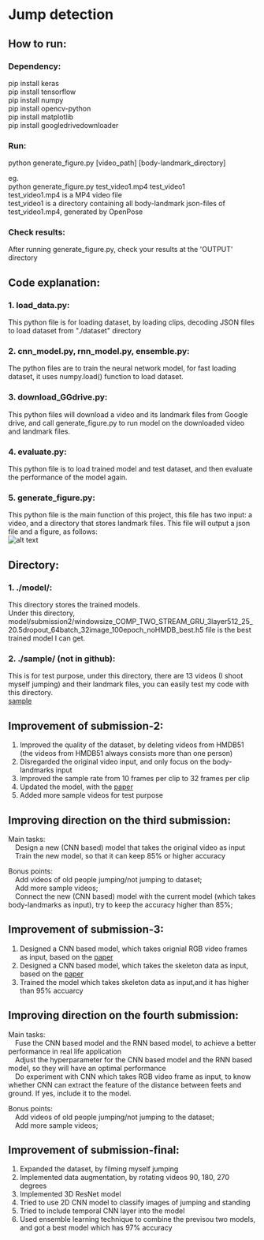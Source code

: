# Jump detection
## How to run:
### Dependency:
pip install keras  
pip install tensorflow  
pip install numpy  
pip install opencv-python  
pip install matplotlib  
pip install googledrivedownloader  

### Run:
python generate_figure.py  [video_path]  [body-landmark_directory]  

eg.  
python generate_figure.py  test_video1.mp4  test_video1  
test_video1.mp4 is a MP4 video file  
test_video1 is a directory containing all body-landmark json-files of test_video1.mp4, generated by OpenPose

### Check results:
After running generate_figure.py, check your results at the 'OUTPUT' directory

## Code explanation:
### 1. load_data.py:
This python file is for loading dataset, by loading clips,
 decoding JSON files to load dataset from "./dataset" directory
### 2. cnn_model.py, rnn_model.py, ensemble.py:
The python files are to train the neural network model, for fast loading dataset,
it uses numpy.load() function to load dataset.  
### 3. download_GGdrive.py:  
This python files will download a video and its landmark files from Google drive, and call generate_figure.py to run model on the downloaded video and landmark files.
### 4. evaluate.py:
This python file is to load trained model and test dataset, and then evaluate the performance of the model again.
### 5. generate_figure.py:
This python file is the main function of this project, this file has two input:
a video, and a directory that stores landmark files. This file will output a json file and a figure, as follows:  
![alt text](https://github.com/shyuan7-software/images/blob/master/generate_figure_result.png)

## Directory:
### 1. ./model/:
This directory stores the trained models.    
Under this directory, model/submission2/windowsize_COMP_TWO_STREAM_GRU_3layer512_25_20.5dropout_64batch_32image_100epoch_noHMDB_best.h5 file is the best trained model I can get.


### 2. ./sample/ (not in github):
This is for test purpose, under this directory, there are 13 videos (I shoot myself jumping) and their landmark files, you can easily
test my code with this directory.  
[sample](https://drive.google.com/file/d/1TO9qZnFNA0U0Kj7CNqGJTSWKzFSaqOC5/view?usp=sharing)


## Improvement of submission-2:
1. Improved the quality of the dataset, by deleting videos from HMDB51 (the videos from HMDB51 always consists more than one person)
2. Disregarded the original video input, and only focus on the body-landmarks input
3. Improved the sample rate from 10 frames per clip to 32 frames per clip
4. Updated the model, with the [paper](https://arxiv.org/abs/1704.02581)
5. Added more sample videos for test purpose

## Improving direction on the third submission:
Main tasks:   
&#8195;Design a new (CNN based) model that takes the original video as input  
&#8195;Train the new model, so that it can keep 85% or higher accuracy  
  
Bonus points:   
&#8195;Add videos of old people jumping/not jumping to dataset;   
&#8195;Add more sample videos;   
&#8195;Connect the new (CNN based) model with the current model (which takes body-landmarks as input), try to keep the accuracy higher than 85%;

## Improvement of submission-3:
1. Designed a CNN based model, which takes orignial RGB video frames as input, based on the [paper](https://papers.nips.cc/paper/5353-two-stream-convolutional-networks-for-action-recognition-in-videos.pdf)
2. Designed a CNN based model, which takes the skeleton data as input, based on the [paper](https://arxiv.org/pdf/1704.07595.pdf)
3. Trained the model which takes skeleton data as input,and it has higher than 95% accuarcy

## Improving direction on the fourth submission:
Main tasks:   
&#8195;Fuse the CNN based model and the RNN based model, to achieve a better performance in real life application  
&#8195;Adjust the hyperparameter for the CNN based model and the RNN based model, so they will have an optimal performance  
&#8195;Do experiment with CNN which takes RGB video frame as input, to know whether CNN can extract the feature of the distance between feets and ground. If yes, include it to the model.
  
Bonus points:   
&#8195;Add videos of old people jumping/not jumping to the dataset;   
&#8195;Add more sample videos;   

## Improvement of submission-final:
1. Expanded the dataset, by filming myself jumping
2. Implemented data augmentation, by rotating videos 90, 180, 270 degrees
3. Implemented 3D ResNet model  
4. Tried to use 2D CNN model to classify images of jumping and standing
5. Tried to include temporal CNN layer into the model
6. Used ensemble learning technique to combine the previsou two models, and got a best model which has 97% accuracy
